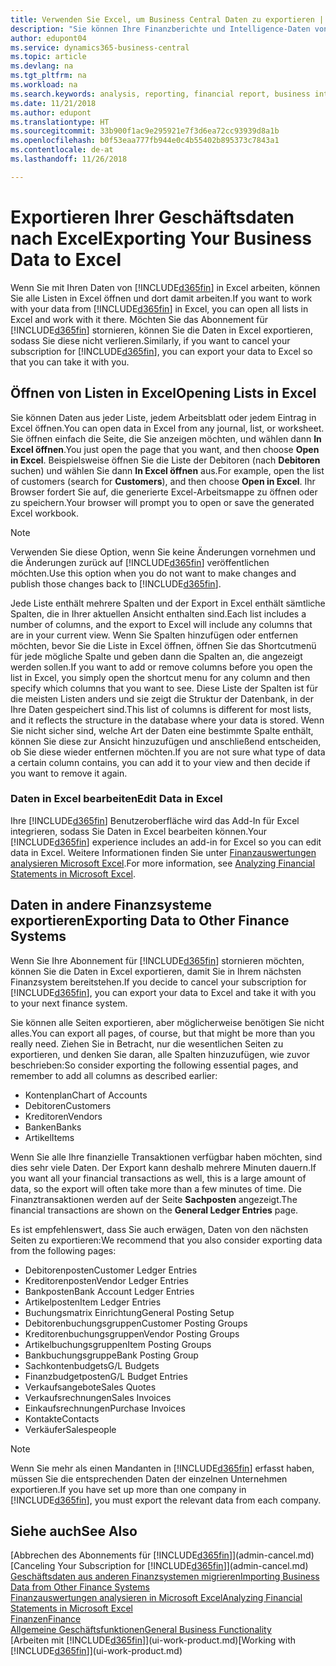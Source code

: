 ```yaml
---
title: Verwenden Sie Excel, um Business Central Daten zu exportieren | Microsoft Docs
description: "Sie können Ihre Finanzberichte und Intelligence-Daten von Business Central in Excel exportieren, oder Ihre Financials Daten in Excel öffnen."
author: edupont04
ms.service: dynamics365-business-central
ms.topic: article
ms.devlang: na
ms.tgt_pltfrm: na
ms.workload: na
ms.search.keywords: analysis, reporting, financial report, business intelligence, BI, Excel
ms.date: 11/21/2018
ms.author: edupont
ms.translationtype: HT
ms.sourcegitcommit: 33b900f1ac9e295921e7f3d6ea72cc93939d8a1b
ms.openlocfilehash: b0f53eaa777fb944e0c4b55402b895373c7843a1
ms.contentlocale: de-at
ms.lasthandoff: 11/26/2018

---
```

# <a name="exporting-your-business-data-to-excel"></a><span data-ttu-id="9c5d2-103">Exportieren Ihrer Geschäftsdaten nach Excel</span><span class="sxs-lookup"><span data-stu-id="9c5d2-103">Exporting Your Business Data to Excel</span></span>
<span data-ttu-id="9c5d2-104">Wenn Sie mit Ihren Daten von [!INCLUDE[d365fin](includes/d365fin_md.md)] in Excel arbeiten, können Sie alle Listen in Excel öffnen und dort damit arbeiten.</span><span class="sxs-lookup"><span data-stu-id="9c5d2-104">If you want to work with your data from [!INCLUDE[d365fin](includes/d365fin_md.md)] in Excel, you can open all lists in Excel and work with it there.</span></span> <span data-ttu-id="9c5d2-105">Möchten Sie das Abonnement für [!INCLUDE[d365fin](includes/d365fin_md.md)] stornieren, können Sie die Daten in Excel exportieren, sodass Sie diese nicht verlieren.</span><span class="sxs-lookup"><span data-stu-id="9c5d2-105">Similarly, if you want to cancel your subscription for [!INCLUDE[d365fin](includes/d365fin_md.md)], you can export your data to Excel so that you can take it with you.</span></span>

## <a name="opening-lists-in-excel"></a><span data-ttu-id="9c5d2-106">Öffnen von Listen in Excel</span><span class="sxs-lookup"><span data-stu-id="9c5d2-106">Opening Lists in Excel</span></span>
<span data-ttu-id="9c5d2-107">Sie können Daten aus jeder Liste, jedem Arbeitsblatt oder jedem Eintrag in Excel öffnen.</span><span class="sxs-lookup"><span data-stu-id="9c5d2-107">You can open data in Excel from any journal, list, or worksheet.</span></span> <span data-ttu-id="9c5d2-108">Sie öffnen einfach die Seite, die Sie anzeigen möchten, und wählen dann **In Excel öffnen**.</span><span class="sxs-lookup"><span data-stu-id="9c5d2-108">You just open the page that you want, and then choose **Open in Excel**.</span></span> <span data-ttu-id="9c5d2-109">Beispielsweise öffnen Sie die Liste der Debitoren (nach **Debitoren** suchen) und wählen Sie dann **In Excel öffnen** aus.</span><span class="sxs-lookup"><span data-stu-id="9c5d2-109">For example, open the list of customers (search for **Customers**), and then choose **Open in Excel**.</span></span> <span data-ttu-id="9c5d2-110">Ihr Browser fordert Sie auf, die generierte Excel-Arbeitsmappe zu öffnen oder zu speichern.</span><span class="sxs-lookup"><span data-stu-id="9c5d2-110">Your browser will prompt you to open or save the generated Excel workbook.</span></span>  

> [!NOTE]
> <span data-ttu-id="9c5d2-111">Verwenden Sie diese Option, wenn Sie keine Änderungen vornehmen und die Änderungen zurück auf [!INCLUDE[d365fin](includes/d365fin_md.md)] veröffentlichen möchten.</span><span class="sxs-lookup"><span data-stu-id="9c5d2-111">Use this option when you do not want to make changes and publish those changes back to [!INCLUDE[d365fin](includes/d365fin_md.md)].</span></span>  

<span data-ttu-id="9c5d2-112">Jede Liste enthält mehrere Spalten und der Export in Excel enthält sämtliche Spalten, die in Ihrer aktuellen Ansicht enthalten sind.</span><span class="sxs-lookup"><span data-stu-id="9c5d2-112">Each list includes a number of columns, and the export to Excel will include any columns that are in your current view.</span></span> <span data-ttu-id="9c5d2-113">Wenn Sie Spalten hinzufügen oder entfernen möchten, bevor Sie die Liste in Excel öffnen, öffnen Sie das Shortcutmenü für jede mögliche Spalte und geben dann die Spalten an, die angezeigt werden sollen.</span><span class="sxs-lookup"><span data-stu-id="9c5d2-113">If you want to add or remove columns before you open the list in Excel, you simply open the shortcut menu for any column and then specify which columns that you want to see.</span></span> <span data-ttu-id="9c5d2-114">Diese Liste der Spalten ist für die meisten Listen anders und sie zeigt die Struktur der Datenbank, in der Ihre Daten gespeichert sind.</span><span class="sxs-lookup"><span data-stu-id="9c5d2-114">This list of columns is different for most lists, and it reflects the structure in the database where your data is stored.</span></span> <span data-ttu-id="9c5d2-115">Wenn Sie nicht sicher sind, welche Art der Daten eine bestimmte Spalte enthält, können Sie diese zur Ansicht hinzuzufügen und anschließend entscheiden, ob Sie diese wieder entfernen möchten.</span><span class="sxs-lookup"><span data-stu-id="9c5d2-115">If you are not sure what type of data a certain column contains, you can add it to your view and then decide if you want to remove it again.</span></span>  

### <a name="edit-data-in-excel"></a><span data-ttu-id="9c5d2-116">Daten in Excel bearbeiten</span><span class="sxs-lookup"><span data-stu-id="9c5d2-116">Edit Data in Excel</span></span>
<span data-ttu-id="9c5d2-117">Ihre [!INCLUDE[d365fin](includes/d365fin_md.md)] Benutzeroberfläche wird das Add-In für Excel integrieren, sodass Sie Daten in Excel bearbeiten können.</span><span class="sxs-lookup"><span data-stu-id="9c5d2-117">Your [!INCLUDE[d365fin](includes/d365fin_md.md)] experience includes an add-in for Excel so you can edit data in Excel.</span></span> <span data-ttu-id="9c5d2-118">Weitere Informationen finden Sie unter [Finanzauswertungen analysieren Microsoft Excel](finance-analyze-excel.md).</span><span class="sxs-lookup"><span data-stu-id="9c5d2-118">For more information, see [Analyzing Financial Statements in Microsoft Excel](finance-analyze-excel.md).</span></span>  

## <a name="exporting-data-to-other-finance-systems"></a><span data-ttu-id="9c5d2-119">Daten in andere Finanzsysteme exportieren</span><span class="sxs-lookup"><span data-stu-id="9c5d2-119">Exporting Data to Other Finance Systems</span></span>
<span data-ttu-id="9c5d2-120">Wenn Sie Ihre Abonnement für [!INCLUDE[d365fin](includes/d365fin_md.md)] stornieren möchten, können Sie die Daten in Excel exportieren, damit Sie in Ihrem nächsten Finanzsystem bereitstehen.</span><span class="sxs-lookup"><span data-stu-id="9c5d2-120">If you decide to cancel your subscription for [!INCLUDE[d365fin](includes/d365fin_md.md)], you can export your data to Excel and take it with you to your next finance system.</span></span>  

<span data-ttu-id="9c5d2-121">Sie können alle Seiten exportieren, aber möglicherweise benötigen Sie nicht alles.</span><span class="sxs-lookup"><span data-stu-id="9c5d2-121">You can export all pages, of course, but that might be more than you really need.</span></span> <span data-ttu-id="9c5d2-122">Ziehen Sie in Betracht, nur die wesentlichen Seiten zu exportieren, und denken Sie daran, alle Spalten hinzuzufügen, wie zuvor beschrieben:</span><span class="sxs-lookup"><span data-stu-id="9c5d2-122">So consider exporting the following essential pages, and remember to add all columns as described earlier:</span></span>  

* <span data-ttu-id="9c5d2-123">Kontenplan</span><span class="sxs-lookup"><span data-stu-id="9c5d2-123">Chart of Accounts</span></span>  
* <span data-ttu-id="9c5d2-124">Debitoren</span><span class="sxs-lookup"><span data-stu-id="9c5d2-124">Customers</span></span>  
* <span data-ttu-id="9c5d2-125">Kreditoren</span><span class="sxs-lookup"><span data-stu-id="9c5d2-125">Vendors</span></span>  
* <span data-ttu-id="9c5d2-126">Banken</span><span class="sxs-lookup"><span data-stu-id="9c5d2-126">Banks</span></span>  
* <span data-ttu-id="9c5d2-127">Artikel</span><span class="sxs-lookup"><span data-stu-id="9c5d2-127">Items</span></span>  

<span data-ttu-id="9c5d2-128">Wenn Sie alle Ihre finanzielle Transaktionen verfügbar haben möchten, sind dies sehr viele Daten. Der Export kann deshalb  mehrere Minuten dauern.</span><span class="sxs-lookup"><span data-stu-id="9c5d2-128">If you want all your financial transactions as well, this is a large amount of data, so the export will often take more than a few minutes of time.</span></span> <span data-ttu-id="9c5d2-129">Die Finanztransaktionen werden auf der Seite **Sachposten** angezeigt.</span><span class="sxs-lookup"><span data-stu-id="9c5d2-129">The financial transactions are shown on the **General Ledger Entries** page.</span></span>  

<span data-ttu-id="9c5d2-130">Es ist empfehlenswert, dass Sie auch erwägen, Daten von den nächsten Seiten zu exportieren:</span><span class="sxs-lookup"><span data-stu-id="9c5d2-130">We recommend that you also consider exporting data from the following pages:</span></span>  

* <span data-ttu-id="9c5d2-131">Debitorenposten</span><span class="sxs-lookup"><span data-stu-id="9c5d2-131">Customer Ledger Entries</span></span>  
* <span data-ttu-id="9c5d2-132">Kreditorenposten</span><span class="sxs-lookup"><span data-stu-id="9c5d2-132">Vendor Ledger Entries</span></span>  
* <span data-ttu-id="9c5d2-133">Bankposten</span><span class="sxs-lookup"><span data-stu-id="9c5d2-133">Bank Account Ledger Entries</span></span>  
* <span data-ttu-id="9c5d2-134">Artikelposten</span><span class="sxs-lookup"><span data-stu-id="9c5d2-134">Item Ledger Entries</span></span>  
* <span data-ttu-id="9c5d2-135">Buchungsmatrix Einrichtung</span><span class="sxs-lookup"><span data-stu-id="9c5d2-135">General Posting Setup</span></span>  
* <span data-ttu-id="9c5d2-136">Debitorenbuchungsgruppen</span><span class="sxs-lookup"><span data-stu-id="9c5d2-136">Customer Posting Groups</span></span>  
* <span data-ttu-id="9c5d2-137">Kreditorenbuchungsgruppen</span><span class="sxs-lookup"><span data-stu-id="9c5d2-137">Vendor Posting Groups</span></span>  
* <span data-ttu-id="9c5d2-138">Artikelbuchungsgruppen</span><span class="sxs-lookup"><span data-stu-id="9c5d2-138">Item Posting Groups</span></span>  
* <span data-ttu-id="9c5d2-139">Bankbuchungsgruppe</span><span class="sxs-lookup"><span data-stu-id="9c5d2-139">Bank Posting Group</span></span>  
* <span data-ttu-id="9c5d2-140">Sachkontenbudgets</span><span class="sxs-lookup"><span data-stu-id="9c5d2-140">G/L Budgets</span></span>  
* <span data-ttu-id="9c5d2-141">Finanzbudgetposten</span><span class="sxs-lookup"><span data-stu-id="9c5d2-141">G/L Budget Entries</span></span>  
* <span data-ttu-id="9c5d2-142">Verkaufsangebote</span><span class="sxs-lookup"><span data-stu-id="9c5d2-142">Sales Quotes</span></span>  
* <span data-ttu-id="9c5d2-143">Verkaufsrechnungen</span><span class="sxs-lookup"><span data-stu-id="9c5d2-143">Sales Invoices</span></span>  
* <span data-ttu-id="9c5d2-144">Einkaufsrechnungen</span><span class="sxs-lookup"><span data-stu-id="9c5d2-144">Purchase Invoices</span></span>  
* <span data-ttu-id="9c5d2-145">Kontakte</span><span class="sxs-lookup"><span data-stu-id="9c5d2-145">Contacts</span></span>  
* <span data-ttu-id="9c5d2-146">Verkäufer</span><span class="sxs-lookup"><span data-stu-id="9c5d2-146">Salespeople</span></span>  

> [!NOTE]  
>   <span data-ttu-id="9c5d2-147">Wenn Sie mehr als einen Mandanten in [!INCLUDE[d365fin](includes/d365fin_md.md)] erfasst haben, müssen Sie die entsprechenden Daten der einzelnen Unternehmen exportieren.</span><span class="sxs-lookup"><span data-stu-id="9c5d2-147">If you have set up more than one company in [!INCLUDE[d365fin](includes/d365fin_md.md)], you must export the relevant data from each company.</span></span>

## <a name="see-also"></a><span data-ttu-id="9c5d2-148">Siehe auch</span><span class="sxs-lookup"><span data-stu-id="9c5d2-148">See Also</span></span>
<span data-ttu-id="9c5d2-149">[Abbrechen des Abonnements für [!INCLUDE[d365fin](includes/d365fin_md.md)]](admin-cancel.md)</span><span class="sxs-lookup"><span data-stu-id="9c5d2-149">[Canceling Your Subscription for [!INCLUDE[d365fin](includes/d365fin_md.md)]](admin-cancel.md)</span></span>  
[<span data-ttu-id="9c5d2-150">Geschäftsdaten aus anderen Finanzsystemen migrieren</span><span class="sxs-lookup"><span data-stu-id="9c5d2-150">Importing Business Data from Other Finance Systems</span></span>](across-import-data-configuration-packages.md)  
[<span data-ttu-id="9c5d2-151">Finanzauswertungen analysieren in Microsoft Excel</span><span class="sxs-lookup"><span data-stu-id="9c5d2-151">Analyzing Financial Statements in Microsoft Excel</span></span>](finance-analyze-excel.md)  
[<span data-ttu-id="9c5d2-152">Finanzen</span><span class="sxs-lookup"><span data-stu-id="9c5d2-152">Finance</span></span>](finance.md)  
[<span data-ttu-id="9c5d2-153">Allgemeine Geschäftsfunktionen</span><span class="sxs-lookup"><span data-stu-id="9c5d2-153">General Business Functionality</span></span>](ui-across-business-areas.md)  
<span data-ttu-id="9c5d2-154">[Arbeiten mit [!INCLUDE[d365fin](includes/d365fin_md.md)]](ui-work-product.md)</span><span class="sxs-lookup"><span data-stu-id="9c5d2-154">[Working with [!INCLUDE[d365fin](includes/d365fin_md.md)]](ui-work-product.md)</span></span>  

